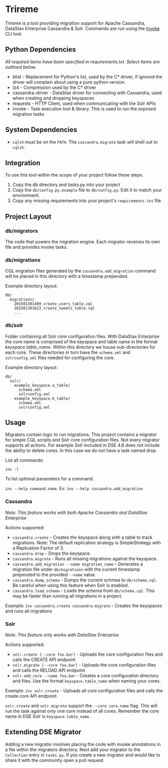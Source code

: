 # Trireme
Trireme is a tool providing migration support for Apache Cassandra, DataStax Enterprise Cassandra & Solr. Commands are run using 
the [Invoke](https://github.com/pyinvoke/invoke) CLI tool.

## Python Dependencies
*All required items have been specified in requirements.txt. Select items are outlined below.*

* blist - Replacement for Python's list, used by the C* driver, if ignored the driver will complain about using a pure 
  python version.
* lz4 - Compression used by the C* driver
* cassandra-driver - DataStax driver for connecting with Cassandra, used when creating and dropping keyspaces
* requests - HTTP Client, used when communicating with the Solr APIs
* invoke - Task execution tool & library. This is used to run the exposed migration tasks

## System Dependencies
* ```cqlsh``` must be on the ```PATH```. The ```cassandra.migrate``` task will shell out to ```cqlsh```.

## Integration
To use this tool within the scope of your project follow these steps.

1. Copy the db directory and tasks.py into your project
2. Copy the ```db/config.py.example``` file to ```db/config.py```. Edit it to match your environment.
3. Copy any missing requirements into your project's ```requirements.txt``` file

## Project Layout

### db/migrators
The code that powers the migration engine. Each migrator receives its own file and provides invoke tasks.

### db/migrations
CQL migration files generated by the ```cassandra.add_migration``` command will be placed in this directory with a 
timestamp prepended.

Example directory layout:

```
db/
  migrations/
    201501301409_create_users_table.cql
    201501301623_create_tweets_table.cql
    ...
```

### db/solr
Folder containing all Solr core configuration files. With DataStax Enterprise the core name is comprised of the keyspace
 and table name in the format *keyspace.table_name*. Within this directory we house sub-directories for each core. These
  directories in turn have the ```schema.xml``` and ```solrconfig.xml``` files needed for configuring the core.

Example directory layout:

```
db/
  solr/
    example_keyspace.a_table/
      schema.xml
      solrconfig.xml
    example_keyspace.b_table/
      schema.xml
      solrconfig.xml
```

## Usage
Migrators contain logic to run migrations. This project contains a migrator for simple CQL scripts and Solr core 
configuration files. Not every migrator supports all actions. For example Solr included in DSE 4.6 does not include the 
ability to delete cores. In this case we do not have a task named drop. 

List all commands: 

```inv -l```

To list optional parameters for a command: 

```inv --help command.name```. Ex: ```inv --help cassandra.add_migration```

### Cassandra
*Note: This feature works with both Apache Cassandra and DataStax Enterprise*

Actions supported:

* ```cassandra.create``` - Creates the keyspace along with a table to track migrations. Note: The default replication 
strategy is SimpleStrategy with a Replication Factor of 3.
* ```cassandra.drop``` - Drops the keyspace.
* ```cassandra.migrate``` - Runs all missing migrations against the keyspace.
* ```cassandra.add_migration --name migration_name``` - Generates a migration file under ```db/migrations``` with the 
current timestamp prepended to the provided ```--name``` value.
* ```cassandra.dump_schema``` - Dumps the current schmea to ```db/schema.cql```. Be careful when using this feature when
 Solr is enabled.
* ```cassandra.load_schema``` - Loads the schema from ```db/schema.cql```. This may be faster than running all 
migrations in a project. 

Example: ```inv cassandra.create cassandra.migrate``` - Creates the keyspaces and runs all migrations

### Solr
*Note: This feature only works with DataStax Enterprise*

Actions supported:

* ```solr.create [--core foo.bar]``` - Uploads the core configuration files and calls the CREATE API endpoint
* ```solr.migrate [--core foo.bar]``` - Uploads the core configuration files and calls the RELOAD API endpoint
* ```solr.add_core --name foo.bar``` - Creates a core configuration directory and files. Use the format 
  ```keyspace.table_name``` when naming your cores.

Example: ```inv solr.create``` - Uploads all core configuration files and calls the create core API endpoint.

```solr.create``` and ```solr.migrate``` support the ```--core core.name``` flag. This will run the task against only
one core instead of all cores. Remember the core name in DSE Solr is ```keyspace.table_name```.

## Extending DSE Migrator
Adding a new migrator involves placing the code with invoke annotations in a file within the migrators directory. Next 
add your migrator to the ```Collection``` entry in ```tasks.py```. If you create a new migrator and would like to share 
it with the community open a pull request.

